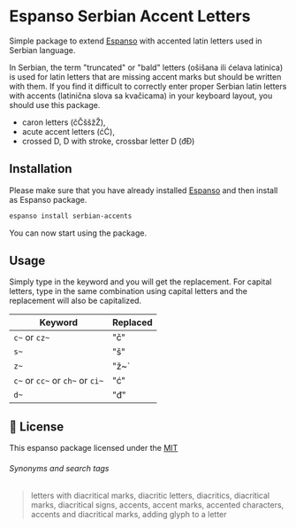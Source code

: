 # Espanso Serbian Accent Letters

Simple package to extend [Espanso](https://espanso.org) with accented latin letters used in Serbian language.

In Serbian, the term "truncated" or "bald" letters (ošišana ili ćelava latinica) is used for latin letters that are missing accent marks but should be written with them. If you find it difficult to correctly enter proper Serbian latin letters with accents (latinična slova sa kvačicama) in your keyboard layout, you should use this package.

- caron letters (čČššžŽ),
- acute accent letters (ćĆ),
- crossed D, D with stroke, crossbar letter D (đĐ)

## Installation

Please make sure that you have already installed [Espanso](https://espanso.org/install) and then install as Espanso package.

```sh
espanso install serbian-accents
```

You can now start using the package.

## Usage

Simply type in the keyword and you will get the replacement. For capital letters, type in the same combination using capital letters and the replacement will also be capitalized.

| Keyword                         | Replaced |
| ------------------------------- | -------- |
| `c~` or `cz~`                   | "č"      |
| `s~`                            | "š"      |
| `z~`                            | "ž~`     |
| `c~` or `cc~` or `ch~` or `ci~` | "ć"      |
| `d~`                            | "đ"      |

## 📄 License

This espanso package licensed under the [MIT](https://github.com/kopach/espanso-package-encircled-letters/blob/master/LICENSE)

###### Synonyms and search tags

> letters with diacritical marks, diacritic letters, diacritics, diacritical marks, diacritical signs, accents, accent marks, accented characters, accents and diacritical marks, adding glyph to a letter

